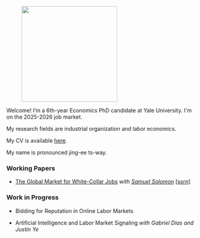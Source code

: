 
<figure>
  <img src="images/portrait.jpg" width="250" >
</figure>


Welcome! I’m a 6th-year Economics PhD candidate at Yale University. I'm on the 2025-2026 job market.

My research fields are industrial organization and labor economics. 

My CV is available [here](/Jingyi_Cui_CV_202506.pdf). 

My name is pronounced jing-ee ts-way.

### Working Papers

* [The Global Market for White-Collar Jobs](/CuiSolomonWhiteCollarGlobalization.pdf) *with [Samuel Solomon](https://www.samuelmsolomon.com/)* [[ssrn]](https://papers.ssrn.com/sol3/papers.cfm?abstract_id=4942498)


### Work in Progress

* Bidding for Reputation in Online Labor Markets

* Artificial Intelligence and Labor Market Signaling *with Gabriel Dias and Justin Ye*



